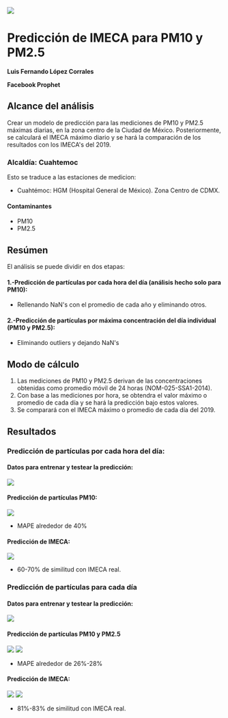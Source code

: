 <img src="https://github.com/luisferlc/IMECA-CDMX-Prediction/blob/master/images/ironhack.png">

# Predicción de IMECA para PM10 y PM2.5

**Luis Fernando López Corrales**

**Facebook Prophet**

## Alcance del análisis
Crear un modelo de predicción para las mediciones de PM10 y PM2.5 máximas diarias, en la zona centro de la Ciudad de México. Posteriormente, se calculará el IMECA máximo diario y se hará la comparación de los resultados con los IMECA's del 2019.
### Alcaldía: Cuahtemoc
Esto se traduce a las estaciones de medicion:
- Cuahtémoc: HGM (Hospital General de México). Zona Centro de CDMX.
#### Contaminantes
* PM10
* PM2.5

## Resúmen
El análisis se puede dividir en dos etapas:

#### 1.-Predicción de partículas por cada hora del día (análisis hecho solo para PM10):
- Rellenando NaN's con el promedio de cada año y eliminando otros.

#### 2.-Predicción de partículas por máxima concentración del día individual (PM10 y PM2.5):
- Eliminando outliers y dejando NaN's
 
 
## Modo de cálculo
1. Las mediciones de PM10 y PM2.5 derivan de las concentraciones obtenidas como promedio móvil de 24 horas (NOM-025-SSA1-2014).
2. Con base a las mediciones por hora, se obtendra el valor máximo o promedio de cada día y se hará la predicción bajo estos valores.
3. Se comparará con el IMECA máximo o promedio de cada día del 2019.

## Resultados

### Predicción de partículas por cada hora del día:

#### Datos para entrenar y testear la predicción:
<img src="https://github.com/luisferlc/IMECA-CDMX-Prediction/blob/master/images/train.test.PNG">

#### Predicción de partículas PM10:
<img src="https://github.com/luisferlc/IMECA-CDMX-Prediction/blob/master/images/enfoque%201.2.PNG">

- MAPE alrededor de 40%

#### Predicción de IMECA:
<img src="https://github.com/luisferlc/IMECA-CDMX-Prediction/blob/master/images/imeca%201.PNG">

- 60-70% de similitud con IMECA real.

### Predicción de partículas para cada día

#### Datos para entrenar y testear la predicción:
<img src="https://github.com/luisferlc/IMECA-CDMX-Prediction/blob/master/images/train.test2.PNG">

#### Predicción de partículas PM10 y PM2.5
<img src="https://github.com/luisferlc/IMECA-CDMX-Prediction/blob/master/images/enfoque%202%20pm10.png">
<img src="https://github.com/luisferlc/IMECA-CDMX-Prediction/blob/master/images/enfoque%202%20pm2.5.PNG">

- MAPE alrededor de 26%-28%

#### Predicción de IMECA:
<img src="https://github.com/luisferlc/IMECA-CDMX-Prediction/blob/master/images/imeca%202%20pm10.png">
<img src="https://github.com/luisferlc/IMECA-CDMX-Prediction/blob/master/images/imeca%202%20pm2.5.PNG">

- 81%-83% de similitud con IMECA real.

